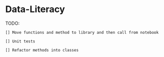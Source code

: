 # Data-Literacy

TODO:

	[] Move functions and method to library and then call from notebook

	[] Unit tests

	[] Refactor methods into classes